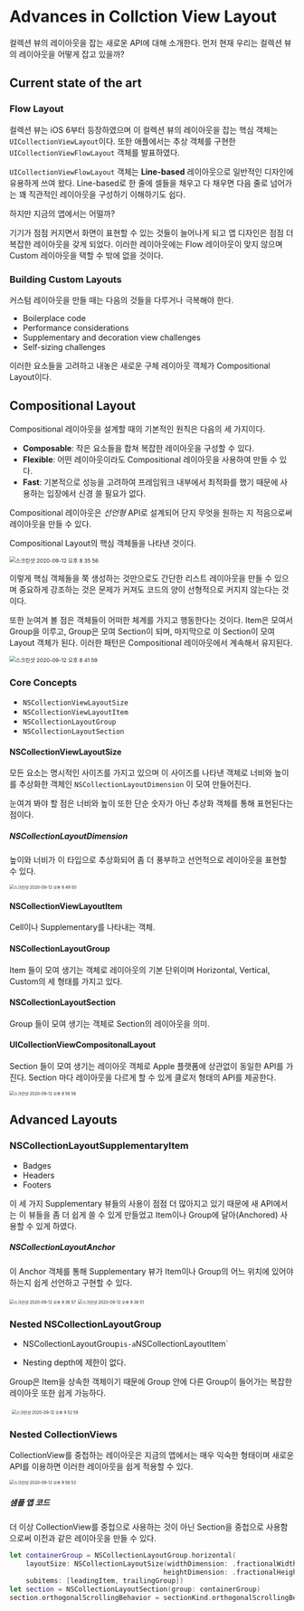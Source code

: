 # Advances in Collction View Layout

컬렉션 뷰의 레이아웃을 잡는 새로운 API에 대해 소개한다. 먼저 현재 우리는 컬렉션 뷰의 레이아웃을 어떻게 잡고 있을까?

## Current state of the art

### Flow Layout

컬렉션 뷰는 iOS 6부터 등장하였으며 이 컬렉션 뷰의 레이아웃을 잡는 핵심 객체는 `UICollectionViewLayout`이다. 또한 애플에서는 추상 객체를 구현한 `UICollectionViewFlowLayout` 객체를 발표하였다.

`UICollectionViewFlowLayout` 객체는 **Line-based** 레이아웃으로 일반적인 디자인에 유용하게 쓰여 왔다. Line-based로 한 줄에 셀들을 채우고 다 채우면 다음 줄로 넘어가는 꽤 직관적인 레이아웃을 구성하기 이해하기도 쉽다.

하지만 지금의 앱에서는 어떨까?

기기가 점점 커지면서 화면이 표현할 수 있는 것들이 늘어나게 되고 앱 디자인은 점점 더 복잡한 레이아웃을 갖게 되었다. 이러한 레이아웃에는 Flow 레이아웃이 맞지 않으며 Custom 레이아웃을 택할 수 밖에 없을 것이다.

### Building Custom Layouts

커스텀 레이아웃을 만들 때는 다음의 것들을 다루거나 극복해야 한다.

- Boilerplace code
- Performance considerations
- Supplementary and decoration view challenges
- Self-sizing challenges

이러한 요소들을 고려하고 내놓은 새로운 구체 레이아웃 객체가 Compositional Layout이다.

## Compositional Layout

Compositional 레이아웃을 설계할 때의 기본적인 원칙은 다음의 세 가지이다.

- **Composable**: 작은 요소들을 합쳐 복잡한 레이아웃을 구성할 수 있다.
- **Flexible**: 어떤 레이아웃이라도 Compositional 레이아웃을 사용하여 만들 수 있다.
- **Fast**: 기본적으로 성능을 고려하여 프레임워크 내부에서 최적화를 했기 때문에 사용하는 입장에서 신경 쓸 필요가 없다.

Compositional 레이아웃은 *선언형* API로 설계되어 단지 무엇을 원하는 지 적음으로써 레이아웃을 만들 수 있다.

Compositional Layout의 핵심 객체들을 나타낸 것이다.

<img src="https://user-images.githubusercontent.com/22453984/92994716-9d57ba00-f537-11ea-865d-2cf2073d655e.png" alt="스크린샷 2020-09-12 오후 8 35 56" style="zoom:67%;" />

이렇게 핵심 객체들을 쭉 생성하는 것만으로도 간단한 리스트 레이아웃을 만들 수 있으며 중요하게 강조하는 것은 문제가 커져도 코드의 양이 선형적으로 커지지 않는다는 것이다. 

또한 눈여겨 볼 점은 객체들이 어떠한 체계를 가지고 행동한다는 것이다. Item은 모여서 Group을 이루고, Group은 모여 Section이 되며, 마지막으로 이 Section이 모여 Layout 객체가 된다. 이러한 패턴은 Compositional 레이아웃에서 계속해서 유지된다.

<img src="https://user-images.githubusercontent.com/22453984/92994798-6930c900-f538-11ea-88a9-8ad81da23a8b.png" alt="스크린샷 2020-09-12 오후 8 41 59" style="zoom:67%;" />

### Core Concepts

- `NSCollectionViewLayoutSize`
- `NSCollectionViewLayoutItem`
- `NSCollectionLayoutGroup`
- `NSCollectionLayoutSection`

#### NSCollectionViewLayoutSize

모든 요소는 명시적인 사이즈를 가지고 있으며 이 사이즈를 나타낸 객체로 너비와 높이를 추상화한 객체인 `NSCollectionLayoutDimension` 이 모여 만들어진다.

눈여겨 봐야 할 점은 너비와 높이 또한 단순 숫자가 아닌 추상화 객체를 통해 표현된다는 점이다.

##### NSCollectionLayoutDimension

높이와 너비가 이 타입으로 추상화되어 좀 더 풍부하고 선언적으로 레이아웃을 표현할 수 있다.

<img src="https://user-images.githubusercontent.com/22453984/92994892-64b8e000-f539-11ea-9331-376463fbb09d.png" alt="스크린샷 2020-09-12 오후 8 49 00" style="zoom:50%;" />

#### NSCollectionViewLayoutItem

Cell이나 Supplementary를 나타내는 객체.

#### NSCollectionLayoutGroup

Item 들이 모여 생기는 객체로 레이아웃의 기본 단위이며 Horizontal, Vertical, Custom의 세 형태를 가지고 있다.

#### NSCollectionLayoutSection

Group 들이 모여 생기는 객체로 Section의 레이아웃을 의미.

#### UICollectionViewCompositonalLayout

Section 들이 모여 생기는 레이아웃 객체로 Apple 플랫폼에 상관없이 동일한 API를 가진다. Section 마다 레이아웃을 다르게 할 수 있게 클로저 형태의 API를 제공한다.

<img src="https://user-images.githubusercontent.com/22453984/92995012-7fd81f80-f53a-11ea-8bb9-94410f49b3e7.png" alt="스크린샷 2020-09-12 오후 8 56 56" style="zoom:50%;" />



## Advanced Layouts

### NSCollectionLayoutSupplementaryItem

- Badges
- Headers
- Footers

이 세 가지 Supplementary 뷰들의 사용이 점점 더 많아지고 있기 때문에 새 API에서는 이 뷰들을 좀 더 쉽게 쓸 수 있게 만들었고 Item이나 Group에 달아(Anchored) 사용할 수 있게 하였다.

##### NSCollectionLayoutAnchor

이 Anchor 객체를 통해 Supplementary 뷰가 Item이나 Group의 어느 위치에 있어야 하는지 쉽게 선언하고 구현할 수 있다.

<img src="https://user-images.githubusercontent.com/22453984/92995626-19560000-f540-11ea-8e56-1ab780c3a78f.png" alt="스크린샷 2020-09-12 오후 9 36 57" style="zoom:50%;" />

<img src="https://user-images.githubusercontent.com/22453984/92995668-5c17d800-f540-11ea-91ba-25dce600dc46.png" alt="스크린샷 2020-09-12 오후 9 38 51" style="zoom:50%;" />

### Nested NSCollectionLayoutGroup

- NSCollectionLayoutGroup` is-a `NSCollectionLayoutItem`

- Nesting depth에 제한이 없다.

Group은 Item을 상속한 객체이기 때문에 Group 안에 다른 Group이 들어가는 복잡한 레이아웃 또한 쉽게 가능하다.

<img src="https://docs-assets.developer.apple.com/published/c16512182a/original-1585241227.png" alt="" style="zoom:67%;" />

<img src="https://user-images.githubusercontent.com/22453984/92995885-591de700-f542-11ea-9229-0658aff18845.png" alt="스크린샷 2020-09-12 오후 9 52 59" style="zoom:50%;" />

### Nested CollectionViews

CollectionView를 중첩하는 레이아웃은 지금의 앱에서는 매우 익숙한 형태이며 새로운 API를 이용하면 이러한 레이아웃을 쉽게 적용할 수 있다.

<img src="https://user-images.githubusercontent.com/22453984/92995961-e06b5a80-f542-11ea-9a7c-c583e3e05995.png" alt="스크린샷 2020-09-12 오후 9 56 53" style="zoom: 50%;" />

##### 샘플 앱 코드

더 이상 CollectionView를 중첩으로 사용하는 것이 아닌 Section을 중첩으로 사용함으로써 이전과 같은 레이아웃을 만들 수 있다.

```swift
let containerGroup = NSCollectionLayoutGroup.horizontal(
    layoutSize: NSCollectionLayoutSize(widthDimension: .fractionalWidth(containerGroupFractionalWidth),
                                      heightDimension: .fractionalHeight(0.4)),
    subitems: [leadingItem, trailingGroup])
let section = NSCollectionLayoutSection(group: containerGroup)
section.orthogonalScrollingBehavior = sectionKind.orthogonalScrollingBehavior()
```

